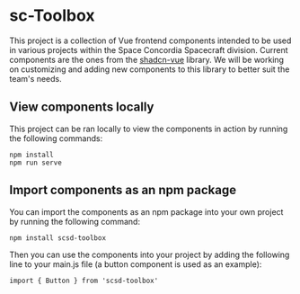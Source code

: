 # sc-Toolbox
This project is a collection of Vue frontend components intended to be used in various projects within the Space Concordia Spacecraft division. Current components are the ones from the [shadcn-vue](https://www.shadcn-vue.com/docs/introduction.html) library. We will be working on customizing and adding new components to this library to better suit the team's needs.

## View components locally
This project can be ran locally to view the components in action by running the following commands:
```
npm install
npm run serve
```

## Import components as an npm package
You can import the components as an npm package into your own project by running the following command:
```
npm install scsd-toolbox
```

Then you can use the components into your project by adding the following line to your main.js file (a button component is used as an example):
```
import { Button } from 'scsd-toolbox'
```
